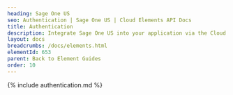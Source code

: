 ```yaml
---
heading: Sage One US
seo: Authentication | Sage One US | Cloud Elements API Docs
title: Authentication
description: Integrate Sage One US into your application via the Cloud Elements APIs.
layout: docs
breadcrumbs: /docs/elements.html
elementId: 653
parent: Back to Element Guides
order: 10
---
```


{% include authentication.md %}
